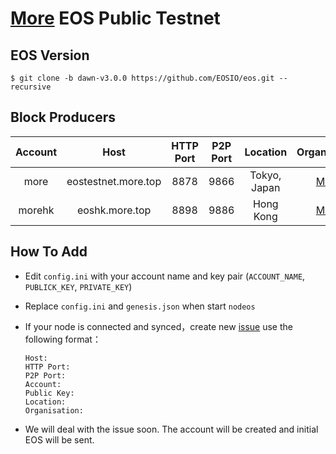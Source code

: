 # [More](https://github.com/EOSMore) EOS Public Testnet

## EOS Version

```shell
$ git clone -b dawn-v3.0.0 https://github.com/EOSIO/eos.git --recursive
```

## Block Producers

| Account |        Host         | HTTP Port | P2P Port |   Location   |            Organisation            |
| :-----: | :-----------------: | :-------: | :------: | :----------: | :--------------------------------: |
|  more   | eostestnet.more.top |   8878    |   9866   | Tokyo, Japan | [More](https://github.com/EOSMore) |
| morehk  |   eoshk.more.top    |   8898    |   9886   |  Hong Kong   | [More](https://github.com/EOSMore) |

## How To Add

- Edit `config.ini` with your account name and key pair (`ACCOUNT_NAME`, `PUBLICK_KEY`, `PRIVATE_KEY`)


- Replace `config.ini` and `genesis.json` when start `nodeos`

- If your node is connected and synced，create new [issue](https://github.com/EOSMore/EOS-More-Testnet/issues/new) use the following format：

  ```
  Host: 
  HTTP Port:
  P2P Port:
  Account:
  Public Key:
  Location:
  Organisation:
  ```

- We will deal with the issue soon. The account will be created and initial EOS will be sent.